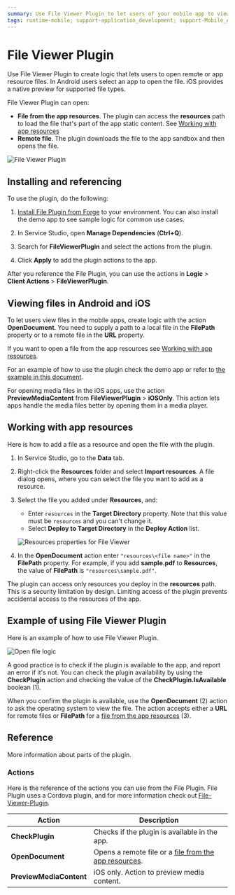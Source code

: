 ```yaml
---
summary: Use File Viewer Plugin to let users of your mobile app to view remote or app resource files.
tags: runtime-mobile; support-application_development; support-Mobile_Apps;
---
```


# File Viewer Plugin

Use File Viewer Plugin to create logic that lets users to open remote or app resource files. In Android users select an app to open the file. iOS provides a native preview for supported file types.

File Viewer Plugin can open:

* **File from the app resources**. The plugin can access the **resources** path to load the file that's part of the app static content. See [Working with app resources](#working-with-app-resources)
* **Remote file**. The plugin downloads the file to the app sandbox and then opens the file.

![File Viewer Plugin](images/file-viewer-preview.png?width=300)

## Installing and referencing

To use the plugin, do the following:

1. [Install File Plugin from Forge](https://www.outsystems.com/forge/component-overview/1606/) to your environment. You can also install the demo app to see sample logic for common use cases.

2. In Service Studio, open **Manage Dependencies** (**Ctrl+Q**). 
   
3. Search for **FileViewerPlugin** and select the actions from the plugin.

4. Click **Apply** to add the plugin actions to the app. 

After you reference the File Plugin, you can use the actions in **Logic** > **Client Actions** > **FileViewerPlugin**.

## Viewing files in Android and iOS

To let users view files in the mobile apps, create logic with the action **OpenDocument**. You need to supply a path to a local file in the **FilePath** property or to a remote file in the **URL** property.

If you want to open a file from the app resources see [Working with app resources](#working-with-app-resources).

For an example of how to use the plugin check the demo app or refer to [the example in this document](#example-of-using-file-viewer-plugin).

<div class="info" markdown="1">

For opening media files in the iOS apps, use the action **PreviewMediaContent** from **FileViewerPlugin** > **iOSOnly**. This action lets apps handle the media files better by opening them in a media player.

</div>

## Working with app resources

Here is how to add a file as a resource and open the file with the plugin.

1. In Service Studio, go to the **Data** tab.

2. Right-click the **Resources** folder and select **Import resources**. A file dialog opens, where you can select the file you want to add as a resource.

3. Select the file you added under **Resources**, and:

    * Enter `resources` in the **Target Directory** property. Note that this value must be `resources` and you can't change it.
    * Select **Deploy to Target Directory** in the **Deploy Action** list.

    ![Resources properties for File Viewer](images/resources-file-viewer-ss.png?width=300)

4. In the **OpenDocument** action enter `"resources\<file name>"` in the **FilePath** property. For example, if you add **sample.pdf** to **Resources**, the value of  **FilePath** is `"resources\sample.pdf"`.


<div class="info" markdown="1">

The plugin can access only resources you deploy in the **resources** path. This is a security limitation by design. Limiting access of the plugin prevents accidental access to the resources of the app.

</div>

## Example of using File Viewer Plugin

Here is an example of how to use File Viewer Plugin.

![Open file logic](images/logic-file-viewer-ss.png?width=550)

A good practice is to check if the plugin is available to the app, and report an error if it's not. You can check the plugin availability by using the **CheckPlugin** action and checking the value of the **CheckPlugin.IsAvailable** boolean (1).

When you confirm the plugin is available, use the **OpenDocument** (2) action to ask the operating system to view the file. The action accepts either a **URL** for remote files or **FilePath** for a [file from the app resources](#working-with-app-resources) (3). 

## Reference

More information about parts of the plugin.

### Actions

Here is the reference of the actions you can use from the File Plugin. File Plugin uses a Cordova plugin, and for more information check out [File-Viewer-Plugin](https://github.com/OutSystemsExperts/File-Viewer-Plugin).

| Action                  | Description                                                                          |
| ----------------------- | ------------------------------------------------------------------------------------ |
| **CheckPlugin**         | Checks if the plugin is available in the app.                                        |
| **OpenDocument**        | Opens a remote file or a [file from the app resources](#working-with-app-resources). |
| **PreviewMediaContent** | iOS only. Action to preview media content.                                           |